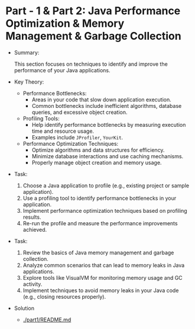 # Part - 1 & Part 2: Java Performance Optimization & Memory Management & Garbage Collection
- Summary:

    This section focuses on techniques to identify and improve the performance of your
    Java applications.

- Key Theory:
    - Performance Bottlenecks:
        - Areas in your code that slow down application execution.
        - Common bottlenecks include inefficient algorithms, database queries, and
        excessive object creation.
    - Profiling Tools:
        - Help identify performance bottlenecks by measuring execution time and
        resource usage.
        - Examples include `JProfiler`, `YourKit`.
    - Performance Optimization Techniques:
        - Optimize algorithms and data structures for efficiency.
        - Minimize database interactions and use caching mechanisms.
        - Properly manage object creation and memory usage.
- Task:
    1. Choose a Java application to profile (e.g., existing project or sample application).
    2. Use a profiling tool to identify performance bottlenecks in your application.
    3. Implement performance optimization techniques based on profiling results.
    4. Re-run the profile and measure the performance improvements achieved.
- Task:
    1. Review the basics of Java memory management and garbage collection.
    2. Analyze common scenarios that can lead to memory leaks in Java applications.
    3. Explore tools like VisualVM for monitoring memory usage and GC activity.
    4. Implement techniques to avoid memory leaks in your Java code (e.g., closing
    resources properly).
    
- Solution
    - [./part1/README.md](./part1/README.md)